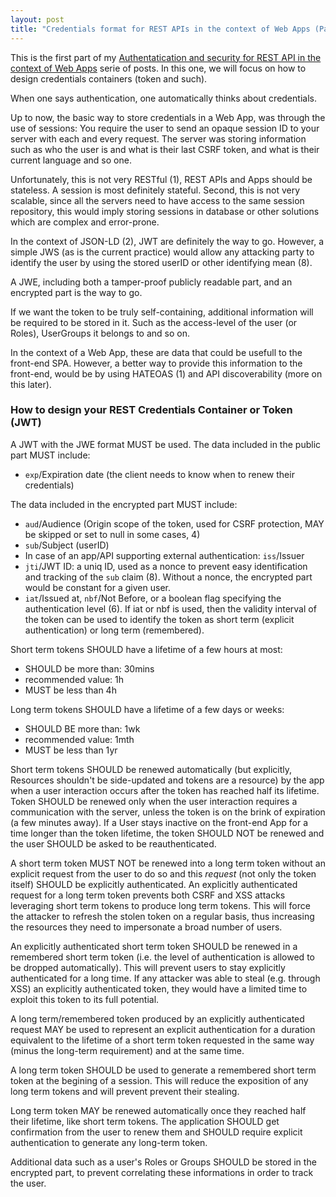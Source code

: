 ```yaml
---
layout: post
title: "Credentials format for REST APIs in the context of Web Apps (Part 1)"
---
```


This is the first part of my [Authentatication and security for REST API in the
context of Web Apps](/2017/04/22/REST-APIs-authentication-and-security.html)
serie of posts. In this one, we will focus on how to design credentials
containers (token and such).

When one says authentication, one automatically thinks about credentials.

Up to now, the basic way to store credentials in a Web App, was through the use
of sessions: You require the user to send an opaque session ID to your server
with each and every request.  The server was storing information such as who the
user is and what is their last CSRF token, and what is their current language
and so one.

Unfortunately, this is not very RESTful (1), REST APIs and Apps should be
stateless.  A session is most definitely stateful.  Second, this is not very
scalable, since all the servers need to have access to the same session
repository, this would imply storing sessions in database or other solutions
which are complex and error-prone.

In the context of JSON-LD (2), JWT are definitely the way to go. However, a
simple JWS (as is the current practice) would allow any attacking party to
identify the user by using the stored userID or other identifying mean (8).

A JWE, including both a tamper-proof publicly readable part, and an encrypted
part is the way to go.

If we want the token to be truly self-containing, additional information will be
required to be stored in it. Such as the access-level of the user (or Roles),
UserGroups it belongs to and so on.

In the context of a Web App, these are data that could be usefull to the
front-end SPA. However, a better way to provide this information to the
front-end, would be by using HATEOAS (1) and API discoverability (more on this
later).

### How to design your REST Credentials Container or Token (JWT)

A JWT with the JWE format MUST be used. The data included in the public part
MUST include:
* `exp`/Expiration date (the client needs to know when to renew their
  credentials)

The data included in the encrypted part MUST include:
* `aud`/Audience (Origin scope of the token, used for CSRF protection, MAY be
  skipped or set to null in some cases, 4)
* `sub`/Subject (userID)
* In case of an app/API supporting external authentication: `iss`/Issuer
* `jti`/JWT ID: a uniq ID, used as a nonce to prevent easy identification and
  tracking of the `sub` claim (8). Without a nonce, the encrypted part would be
  constant for a given user.
* `iat`/Issued at, `nbf`/Not Before, or a boolean flag specifying the
  authentication level (6). If iat or nbf is used, then the validity interval of
  the token can be used to identify the token as short term (explicit
  authentication) or long term (remembered).

Short term tokens SHOULD have a lifetime of a few hours at most:
* SHOULD be more than: 30mins
* recommended value: 1h
* MUST be less than 4h

Long term tokens SHOULD have a lifetime of a few days or weeks:
* SHOULD BE more than: 1wk
* recommended value: 1mth
* MUST be less than 1yr

Short term tokens SHOULD be renewed automatically (but explicitly, Resources
shouldn't be side-updated and tokens are a resource) by the app when a user
interaction occurs after the token has reached half its lifetime.  Token SHOULD
be renewed only when the user interaction requires a communication with the
server, unless the token is on the brink of expiration (a few minutes away).  If
a User stays inactive on the front-end App for a time longer than the token
lifetime, the token SHOULD NOT be renewed and the user SHOULD be asked to be
reauthenticated.

A short term token MUST NOT be renewed into a long term token without an
explicit request from the user to do so and this _request_ (not only the token
itself) SHOULD be explicitly authenticated.  An explicitly authenticated request
for a long term token prevents both CSRF and XSS attacks leveraging short term
tokens to produce long term tokens. This will force the attacker to refresh the
stolen token on a regular basis, thus increasing the resources they need to
impersonate a broad number of users.

An explicitly authenticated short term token SHOULD be renewed in a remembered
short term token (i.e. the level of authentication is allowed to be dropped
automatically). This will prevent users to stay explicitly authenticated for a
long time. If any attacker was able to steal (e.g. through XSS) an explicitly
authenticated token, they would have a limited time to exploit this token to its
full potential.

A long term/remembered token produced by an explicitly authenticated request MAY
be used to represent an explicit authentication for a duration equivalent to the
lifetime of a short term token requested in the same way (minus the long-term
requirement) and at the same time.

A long term token SHOULD be used to generate a remembered short term token at
the begining of a session.  This will reduce the exposition of any long term
tokens and will prevent prevent their stealing.

Long term token MAY be renewed automatically once they reached half their
lifetime, like short term tokens.  The application SHOULD get confirmation from
the user to renew them and SHOULD require explicit authentication to generate
any long-term token.

Additional data such as a user's Roles or Groups SHOULD be stored in the
encrypted part, to prevent correlating these informations in order to track the
user.
